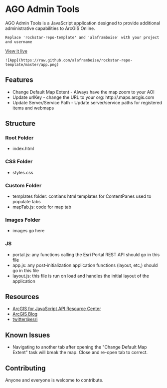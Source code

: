 # AGO Admin Tools

AGO Admin Tools is a JavaScript application designed to provide additional administrative capabilities to ArcGIS Online.

```Replace 'rockstar-repo-template' and 'alaframboise' with your project and username```

[View it live](http://pholleran.github.com/agoAdminTools/index.html)

```![App](https://raw.github.com/alaframboise/rockstar-repo-template/master/app.png)```

## Features

* Change Default Map Extent - Always have the map zoom to your AOI
* Update urlKey - change the URL to your org: http://<urlKey>.maps.arcgis.com
* Update Server/Service Path - Update server/service paths for registered items and webmaps

## Structure

### Root Folder
* index.html
### CSS Folder
* styles.css
### Custom Folder
* templates folder: contians html templates for ContentPanes used to populate tabs
* mapTab.js: code for map tab
### Images Folder
* images go here
### JS
* portal.js: any functions calling the Esri Portal REST API should go in this file
* app.js: any post-initialization application functions (layout, etc,) should go in this file
* layout.js: this file is run on load and handles the initial layout of the application

## Resources

* [ArcGIS for JavaScript API Resource Center](http://help.arcgis.com/en/webapi/javascript/arcgis/index.html)
* [ArcGIS Blog](http://blogs.esri.com/esri/arcgis/)
* [twitter@esri](http://twitter.com/esri)

## Known Issues

* Navigating to another tab after opening the "Change Default Map Extent" task will break the map.  Close and re-open tab to correct.

## Contributing

Anyone and everyone is welcome to contribute.